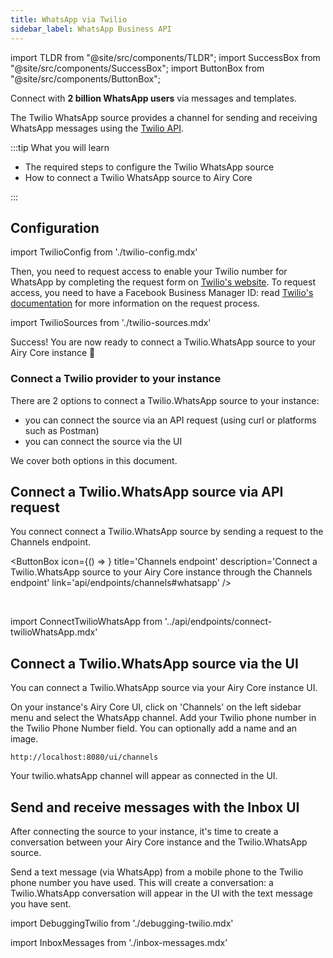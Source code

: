 ```yaml
---
title: WhatsApp via Twilio
sidebar_label: WhatsApp Business API
---
```


import TLDR from "@site/src/components/TLDR";
import SuccessBox from "@site/src/components/SuccessBox";
import ButtonBox from "@site/src/components/ButtonBox";

<TLDR>

Connect with **2 billion WhatsApp users** via messages and templates.

</TLDR>

The Twilio WhatsApp source provides a channel for sending and receiving WhatsApp
messages using the [Twilio API](https://www.twilio.com/).

:::tip What you will learn

- The required steps to configure the Twilio WhatsApp source
- How to connect a Twilio WhatsApp source to Airy Core

:::

## Configuration

import TwilioConfig from './twilio-config.mdx'

<TwilioConfig />

Then, you need to request access to enable your Twilio number for WhatsApp by completing the request form on [Twilio's website](https://www.twilio.com/whatsapp/request-access). To request access, you
need to have a Facebook Business Manager ID: read [Twilio's documentation](https://www.twilio.com/docs/whatsapp/api) for more information on the request process.

import TwilioSources from './twilio-sources.mdx'

<TwilioSources />

<SuccessBox>

Success! You are now ready to connect a Twilio.WhatsApp source to your Airy Core instance 🎉

</SuccessBox>

### Connect a Twilio provider to your instance

There are 2 options to connect a Twilio.WhatsApp source to your instance:

- you can connect the source via an API request (using curl or platforms such as Postman)
- you can connect the source via the UI

We cover both options in this document.

## Connect a Twilio.WhatsApp source via API request

You connect connect a Twilio.WhatsApp source by sending a request to the Channels endpoint.

<ButtonBox
icon={() => <BoltSVG />}
title='Channels endpoint'
description='Connect a Twilio.WhatsApp source to your Airy Core instance through the Channels endpoint'
link='api/endpoints/channels#whatsapp'
/>

<br />

<ConnectTwilioWhatsApp />

import ConnectTwilioWhatsApp from '../api/endpoints/connect-twilioWhatsApp.mdx'

## Connect a Twilio.WhatsApp source via the UI

You can connect a Twilio.WhatsApp source via your Airy Core instance UI.

On your instance's Airy Core UI, click on 'Channels' on the left sidebar menu and select the WhatsApp channel. Add your Twilio phone number in the Twilio Phone Number field. You can optionally add a name and an image.

```
http://localhost:8080/ui/channels
```

Your twilio.whatsApp channel will appear as connected in the UI.

## Send and receive messages with the Inbox UI

After connecting the source to your instance, it's time to create a conversation between your
Airy Core instance and the Twilio.WhatsApp source.

Send a text message (via WhatsApp) from a mobile phone to the Twilio phone number you have used.
This will create a conversation: a Twilio.WhatsApp conversation will appear in the UI with the text message you have sent.

import DebuggingTwilio from './debugging-twilio.mdx'

<DebuggingTwilio />

import InboxMessages from './inbox-messages.mdx'

<InboxMessages />
